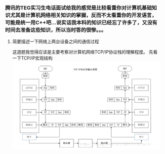 ### 腾讯的TEG实习生电话面试给我的感觉是比较看重你对计算机基础知识尤其是计算机网络相关知识的掌握，反而不太看重你的开发语言，可能是统一用C++吧...说实话我本科的知识已经忘了许多了，又没有时间去准备这些知识，所以当时答的很惨。。。

1. 简要描述一下网络上两台设备之间的通信过程

    这道题我觉得应该是主要考察对计算机网络TCP/IP协议栈的理解程度。
    先看一下TCP/IP宏观结构
    ![image](https://github.com/StrongPosHao/MarkdownPhotos/raw/master/LearningProcessRecord/Fig1.png)
